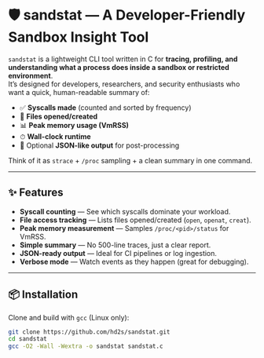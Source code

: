 # 🛡️ sandstat — A Developer-Friendly Sandbox Insight Tool

`sandstat` is a lightweight CLI tool written in C for **tracing, profiling, and understanding what a process does inside a sandbox or restricted environment**.  
It’s designed for developers, researchers, and security enthusiasts who want a quick, human-readable summary of:

- ✅ **Syscalls made** (counted and sorted by frequency)
- 📂 **Files opened/created**
- 📊 **Peak memory usage (VmRSS)**
- ⏱ **Wall-clock runtime**
- 🧾 Optional **JSON-like output** for post-processing

Think of it as `strace` + `/proc` sampling + a clean summary in one command.

---

## ✨ Features

- **Syscall counting** — See which syscalls dominate your workload.
- **File access tracking** — Lists files opened/created (`open`, `openat`, `creat`).
- **Peak memory measurement** — Samples `/proc/<pid>/status` for VmRSS.
- **Simple summary** — No 500-line traces, just a clear report.
- **JSON-ready output** — Ideal for CI pipelines or log ingestion.
- **Verbose mode** — Watch events as they happen (great for debugging).

---

## 📦 Installation

Clone and build with `gcc` (Linux only):

```bash
git clone https://github.com/hd2s/sandstat.git
cd sandstat
gcc -O2 -Wall -Wextra -o sandstat sandstat.c
